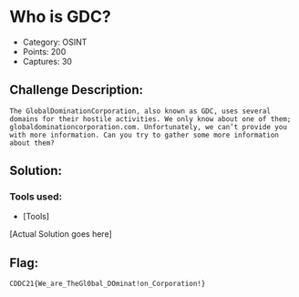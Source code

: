 # Who is GDC?

- Category: OSINT
- Points: 200
- Captures: 30
## Challenge Description:
```
The GlobalDominationCorporation, also known as GDC, uses several domains for their hostile activities. We only know about one of them; globaldominationcorporation.com. Unfortunately, we can’t provide you with more information. Can you try to gather some more information about them?
```

## Solution:

### Tools used:
- [Tools]

[Actual Solution goes here]

## Flag:
```
CDDC21{We_are_TheGl0bal_DOminat!on_Corporation!}
```